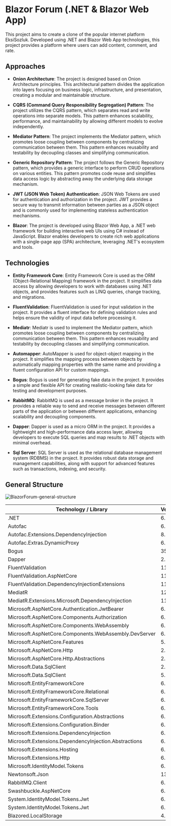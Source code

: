 
# Blazor Forum (.NET & Blazor Web App)

This project aims to create a clone of the popular internet platform EksiSozluk. Developed using .NET and Blazor Web App technologies, this project provides a platform where users can add content, comment, and rate.


## Approaches

- **Onion Architecture**: The project is designed based on Onion Architecture principles. This architectural pattern divides the application into layers focusing on business logic, infrastructure, and presentation, creating a modular and maintainable structure.

- **CQRS (Command Query Responsibility Segregation) Pattern**: The project utilizes the CQRS pattern, which separates read and write operations into separate models. This pattern enhances scalability, performance, and maintainability by allowing different models to evolve independently.

- **Mediator Pattern**: The project implements the Mediator pattern, which promotes loose coupling between components by centralizing communication between them. This pattern enhances reusability and testability by decoupling classes and simplifying communication.

- **Generic Repository Pattern**: The project follows the Generic Repository pattern, which provides a generic interface to perform CRUD operations on various entities. This pattern promotes code reuse and simplifies data access logic by abstracting away the underlying data storage mechanism.

- **JWT (JSON Web Token) Authentication**: JSON Web Tokens are used for authentication and authorization in the project. JWT provides a secure way to transmit information between parties as a JSON object and is commonly used for implementing stateless authentication mechanisms.

- **Blazor**: The project is developed using Blazor Web App, a .NET web framework for building interactive web UIs using C# instead of JavaScript. Blazor enables developers to create rich web applications with a single-page app (SPA) architecture, leveraging .NET's ecosystem and tools.

## Technologies

- **Entity Framework Core**: Entity Framework Core is used as the ORM (Object-Relational Mapping) framework in the project. It simplifies data access by allowing developers to work with databases using .NET objects, and provides features such as LINQ queries, change tracking, and migrations.

- **FluentValidation**: FluentValidation is used for input validation in the project. It provides a fluent interface for defining validation rules and helps ensure the validity of input data before processing it.

- **Mediatr**: Mediatr is used to implement the Mediator pattern, which promotes loose coupling between components by centralizing communication between them. This pattern enhances reusability and testability by decoupling classes and simplifying communication.

- **Automapper**: AutoMapper is used for object-object mapping in the project. It simplifies the mapping process between objects by automatically mapping properties with the same name and providing a fluent configuration API for custom mappings.

- **Bogus**: Bogus is used for generating fake data in the project. It provides a simple and flexible API for creating realistic-looking fake data for testing and development purposes.

- **RabbitMQ**: RabbitMQ is used as a message broker in the project. It provides a reliable way to send and receive messages between different parts of the application or between different applications, enhancing scalability and decoupling components.

- **Dapper**: Dapper is used as a micro ORM in the project. It provides a lightweight and high-performance data access layer, allowing developers to execute SQL queries and map results to .NET objects with minimal overhead.

- **Sql Server**: SQL Server is used as the relational database management system (RDBMS) in the project. It provides robust data storage and management capabilities, along with support for advanced features such as transactions, indexing, and security.

## General Structure

![BlazorForum-general-structure](https://github.com/burakgunce/Blazor-Forum/assets/87397100/f98c939b-14ae-48d8-9cf8-9ce27204a5e5)

| Technology / Library                                        | Version  |
|-------------------------------------------------------------|----------|
| .NET                                                        | 6.0      |
| Autofac                                                     | 6.4.0    |
| Autofac.Extensions.DependencyInjection                     | 8.0.0    |
| Autofac.Extras.DynamicProxy                                 | 6.0.1    |
| Bogus                                                       | 35.5.0   |
| Dapper                                                      | 2.1.35   |
| FluentValidation                                            | 11.9.0   |
| FluentValidation.AspNetCore                                 | 11.3.0   |
| FluentValidation.DependencyInjectionExtensions              | 11.9.0   |
| MediatR                                                     | 12.2.0   |
| MediatR.Extensions.Microsoft.DependencyInjection          | 11.0.0   |
| Microsoft.AspNetCore.Authentication.JwtBearer               | 6.0.26   |
| Microsoft.AspNetCore.Components.Authorization             | 6.0.26   |
| Microsoft.AspNetCore.Components.WebAssembly                 | 6.0.20   |
| Microsoft.AspNetCore.Components.WebAssembly.DevServer       | 6.0.20   |
| Microsoft.AspNetCore.Features                               | 5.0.17   |
| Microsoft.AspNetCore.Http                                   | 2.2.2    |
| Microsoft.AspNetCore.Http.Abstractions                     | 2.2.0    |
| Microsoft.Data.SqlClient                                    | 2.1.4    |
| Microsoft.Data.SqlClient                                    | 5.2.0    |
| Microsoft.EntityFrameworkCore                              | 6.0.26   |
| Microsoft.EntityFrameworkCore.Relational                   | 6.0.26   |
| Microsoft.EntityFrameworkCore.SqlServer                     | 6.0.26   |
| Microsoft.EntityFrameworkCore.Tools                          | 6.0.26   |
| Microsoft.Extensions.Configuration.Abstractions           | 6.0.0    |
| Microsoft.Extensions.Configuration.Binder                   | 6.0.0    |
| Microsoft.Extensions.DependencyInjection                | 6.0.1    |
| Microsoft.Extensions.DependencyInjection.Abstractions   | 6.0.0    |
| Microsoft.Extensions.Hosting                                | 6.0.1    |
| Microsoft.Extensions.Http                                   | 6.0.0    |
| Microsoft.IdentityModel.Tokens                              | 6.8.0    |
| Newtonsoft.Json                                             | 13.0.1   |
| RabbitMQ.Client                                             | 6.8.1    |
| Swashbuckle.AspNetCore                                      | 6.5.0    |
| System.IdentityModel.Tokens.Jwt                             | 6.8.0    |
| System.IdentityModel.Tokens.Jwt                             | 6.35.0   |
| Blazored.LocalStorage                                       | 4.5.0    |

